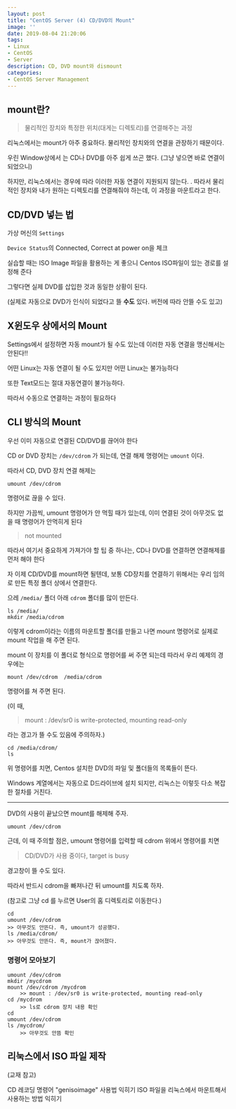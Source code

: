 ```yaml
---
layout: post
title: "CentOS Server (4) CD/DVD의 Mount"
image: ''
date: 2019-08-04 21:20:06
tags: 
- Linux
- CentOS 
- Server
description: CD, DVD mount와 dismount
categories:
- CentOS Server Management
---
```


## mount란?  

> 물리적인 장치와 특정한 위치(대게는 디렉토리)를 연결해주는 과정

리눅스에서는 mount가 아주 중요하다. 
물리적인 장치와의 연결을 관장하기 때문이다.

우린 Window상에서 는 CD나 DVD를 아주 쉽게 쓰곤 했다.
(그냥 넣으면 바로 연결이 되었으니)

하지만, 리눅스에서는 경우에 따라 이러한 자동 연결이 지원되지 않는다.	.
따라서 물리적인 장치와 내가 원하는 디렉토리를 연결해줘야 하는데,
이 과정을 마운트라고 한다.

## CD/DVD 넣는 법 


가상 머신의 `Settings`

`Device Status`의 Connected, Correct at power on을 체크

실습할 때는 ISO Image 파일을 활용하는 게 좋으니
Centos ISO파일이 있는 경로를 설정해 준다

그렇다면 실제 DVD를 삽입한 것과 동일한 상황이 된다.

(실제로 자동으로 DVD가 인식이 되었다고 뜰 **수도** 있다. 버전에 따라 안뜰 수도 있고)

 
## X윈도우 상에서의 Mount

Settings에서 설정하면 자동 mount가 될 수도 있는데
이러한 자동 연결을 맹신해서는 안된다!!

어떤 Linux는 자동 연결이 될 수도 있지만
어떤 Linux는 불가능하다

또한 Text모드는 절대 자동연결이 불가능하다.

따라서 수동으로 연결하는 과정이 필요하다

## CLI 방식의 Mount 

우선 이미 자동으로 연결된 CD/DVD를 끊어야 한다

CD or DVD 장치는 `/dev/cdrom` 가 되는데,
연결 해제 명령어는 `umount` 이다.

따라서 CD, DVD 장치 연결 해제는

    umount /dev/cdrom

명령어로 끊을 수 있다.

하지만 가끔씩, umount 명령어가 안 먹힐 때가 있는데, 이미 연결된 것이 아무것도 없을 때 명령어가 안먹히게 된다

> not mounted

따라서 여기서 중요하게 가져가야 할 팁 중 하나는, 
CD나  DVD를 연결하면 연결해제를 먼저 해야 한다

자 이제 CD/DVD를 mount하면 될텐데,
보통 CD장치를 연결하기 위해서는 우리 임의로 만든 특정 폴더 상에서 연결한다.

으레 `/media/` 폴더 아래 `cdrom` 폴더를 많이 만든다.

    ls /media/
    mkdir /media/cdrom

이렇게 cdrom이라는 이름의 마운트할 폴더를 만들고 나면
mount 명령어로 실제로 mount 작업을 해 주면 된다.

mount  이 장치를  이 폴더로 형식으로 명령어를 써 주면 되는데
따라서 우리 예제의 경우에는 

    mount /dev/cdrom  /media/cdrom

명령어를 쳐 주면 된다.

(이 때, 

> mount : /dev/sr0 is write-protected, mounting read-only

라는 경고가 뜰 수도 있음에 주의하자.)


	cd /media/cdrom/
	ls

위 명령어를 치면, Centos 설치한 DVD의 파일 및 폴더들의 목록들이 뜬다.

Windows 계열에서는 자동으로 D드라이브에 설치 되지만,
리눅스는 이렇듯 다소 복잡한 절차를 거친다.

---

DVD의 사용이 끝났으면 mount를 해제해 주자.

    umount /dev/cdrom

근데, 이 때 주의할 점은,
umount 명령어를 입력할 때 cdrom 위에서 명령어를 치면

> CD/DVD가 사용 중이다, target is busy

경고창이 뜰 수도 있다.

따라서 반드시 cdrom을 빠져나간 뒤 umount를 치도록 하자.

(참고로 그냥 cd 를 누르면 User의 홈 디렉토리로 이동한다.)

    cd
    umount /dev/cdrom
	>> 아무것도 안뜬다. 즉, umount가 성공했다.
    ls /media/cdrom/
	>> 아무것도 안뜬다. 즉, mount가 끊어졌다.


### 명령어 모아보기

    umount /dev/cdrom
    mkdir /mycdrom
    mount /dev/cdrom /mycdrom
    	>> mount : /dev/sr0 is write-protected, mounting read-only
    cd /mycdrom
    	>> ls로 cdrom 장치 내용 확인
    cd
    umount /dev/cdrom
    ls /mycdrom/
    	>> 아무것도 안뜸 확인

## 리눅스에서 ISO 파일 제작

(교재 참고) 

CD 레코딩 명령어 "genisoimage" 사용법 익히기
ISO 파일을 리눅스에서 마운트해서 사용하는 방법 익히기
